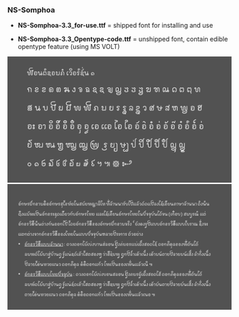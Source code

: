 
### NS-Somphoa

* **NS-Somphoa-3.3_for-use.ttf** = shipped font for installing and use

* **NS-Somphoa-3.3_Opentype-code.ttf** = unshipped font, contain edible opentype feature (using MS VOLT)

<img src="/images/Sompoa-1.PNG" width="800">

<img src="/images/Somphoa-3.PNG" width="800">
